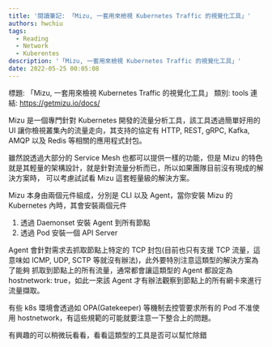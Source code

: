 ```yaml
---
title: '閱讀筆記: 「Mizu, 一套用來檢視 Kubernetes Traffic 的視覺化工具」'
authors: hwchiu
tags:
  - Reading
  - Network
  - Kuberentes
description: '「Mizu, 一套用來檢視 Kubernetes Traffic 的視覺化工具」'
date: 2022-05-25 00:05:08
---
```


標題: 「Mizu, 一套用來檢視 Kubernetes Traffic 的視覺化工具」
類別: tools
連結: https://getmizu.io/docs/

Mizu 是一個專門針對 Kubernetes 開發的流量分析工具，該工具透過簡單好用的 UI 讓你檢視叢集內的流量走向，其支持的協定有
HTTP, REST, gRPC, Kafka, AMQP 以及 Redis 等相關的應用程式封包。

雖然說透過大部分的 Service Mesh 也都可以提供一樣的功能，但是 Mizu 的特色就是其輕量的架構設計，就是針對流量分析而已，所以如果團隊目前沒有現成的解決方案時，
可以考慮試試看 Mizu 這套輕量級的解決方案。

Mizu 本身由兩個元件組成，分別是 CLI 以及 Agent，當你安裝 Mizu 的 Kubernetes 內時，其會安裝兩個元件
1. 透過 Daemonset 安裝 Agent 到所有節點
2. 透過 Pod 安裝一個 API Server

Agent 會針對需求去抓取節點上特定的 TCP 封包(目前也只有支援 TCP 流量，這意味如 ICMP, UDP, SCTP 等就沒有辦法)，此外要特別注意這類型的解決方案為了能夠
抓取到節點上的所有流量，通常都會讓這類型的 Agent 都設定為 hostnetwork: true，如此一來該 Agent 才有辦法觀察到節點上的所有網卡來進行流量擷取。

有些 k8s 環境會透過如 OPA(Gatekeeper) 等機制去控管要求所有的 Pod 不准使用 hostnetwork，有這些規範的可能就要注意一下整合上的問題。

有興趣的可以稍微玩看看，看看這類型的工具是否可以幫忙除錯

